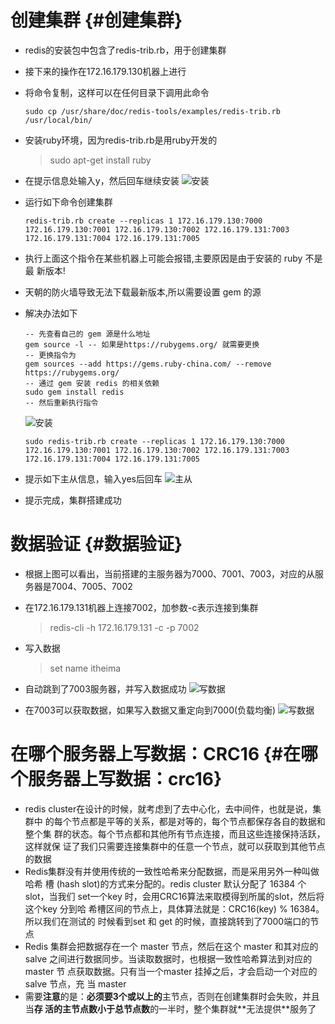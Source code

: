 # 创建集群 {#创建集群}

* redis的安装包中包含了redis-trib.rb，⽤于创建集群
* 接下来的操作在172.16.179.130机器上进⾏
* 将命令复制，这样可以在任何⽬录下调⽤此命令

  ```
  sudo cp /usr/share/doc/redis-tools/examples/redis-trib.rb /usr/local/bin/
  ```

* 安装ruby环境，因为redis-trib.rb是⽤ruby开发的

  > sudo apt-get install ruby

* 在提示信息处输⼊y，然后回⻋继续安装
![](/assets/p1_61.png "安装")

* 运⾏如下命令创建集群

  ```
  redis-trib.rb create --replicas 1 172.16.179.130:7000 172.16.179.130:7001 172.16.179.130:7002 172.16.179.131:7003 172.16.179.131:7004 172.16.179.131:7005
  ```

* 执⾏上⾯这个指令在某些机器上可能会报错,主要原因是由于安装的 ruby 不是最 新版本!
  [](/assets/p1_63.png "安装")

* 天朝的防⽕墙导致⽆法下载最新版本,所以需要设置 gem 的源

* 解决办法如下
  ```
  -- 先查看⾃⼰的 gem 源是什么地址
  gem source -l -- 如果是https://rubygems.org/ 就需要更换
  -- 更换指令为
  gem sources --add https://gems.ruby-china.com/ --remove https://rubygems.org/
  -- 通过 gem 安装 redis 的相关依赖
  sudo gem install redis
  -- 然后重新执⾏指令
  ```

  ![](/assets/p1_64.png "安装")
  ```
  sudo redis-trib.rb create --replicas 1 172.16.179.130:7000 172.16.179.130:7001 172.16.179.130:7002 172.16.179.131:7003 172.16.179.131:7004 172.16.179.131:7005
  ```
* 提示如下主从信息，输⼊yes后回⻋
![](/assets/p1_62.png "主从")

* 提示完成，集群搭建成功

# 数据验证 {#数据验证}

* 根据上图可以看出，当前搭建的主服务器为7000、7001、7003，对应的从服务器是7004、7005、7002
* 在172.16.179.131机器上连接7002，加参数-c表示连接到集群

  > redis-cli -h 172.16.179.131 -c -p 7002

* 写⼊数据

  > set name itheima

* ⾃动跳到了7003服务器，并写⼊数据成功
![](/assets/p1_65.png "写数据")
* 在7003可以获取数据，如果写入数据又重定向到7000\(负载均衡\)
![](/assets/p1_66.png "写数据")

# 在哪个服务器上写数据：CRC16 {#在哪个服务器上写数据：crc16}

* redis cluster在设计的时候，就考虑到了去中⼼化，去中间件，也就是说，集群中 的每个节点都是平等的关系，都是对等的，每个节点都保存各⾃的数据和整个集 群的状态。每个节点都和其他所有节点连接，⽽且这些连接保持活跃，这样就保 证了我们只需要连接集群中的任意⼀个节点，就可以获取到其他节点的数据
* Redis集群没有并使⽤传统的⼀致性哈希来分配数据，⽽是采⽤另外⼀种叫做哈希 槽 \(hash slot\)的⽅式来分配的。redis cluster 默认分配了 16384 个slot，当我们 set⼀个key 时，会⽤CRC16算法来取模得到所属的slot，然后将这个key 分到哈 希槽区间的节点上，具体算法就是：CRC16\(key\) % 16384。所以我们在测试的 时候看到set 和 get 的时候，直接跳转到了7000端⼝的节点
* Redis 集群会把数据存在⼀个 master 节点，然后在这个 master 和其对应的salve 之间进⾏数据同步。当读取数据时，也根据⼀致性哈希算法到对应的 master 节 点获取数据。只有当⼀个master 挂掉之后，才会启动⼀个对应的 salve 节点，充 当 master
* 需要**注意**的是：**必须要3个或以上的**主节点，否则在创建集群时会失败，并且当**存 活的主节点数⼩于总节点数**的⼀半时，整个集群就**⽆法提供**服务了



